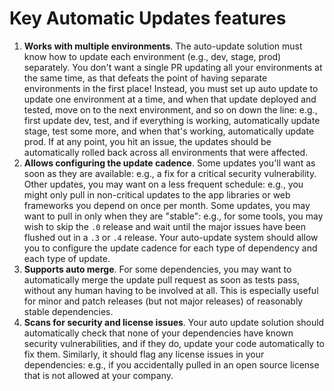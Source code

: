 # Key Automatic Updates features

1. **Works with multiple environments**. The auto-update solution must know how to update each environment (e.g., dev, stage, prod) separately. You don't want a single PR updating all your environments at the same time, as that defeats the point of having separate environments in the first place! Instead, you must set up auto update to update one environment at a time, and when that update deployed and tested, move on to the next environment, and so on down the line: e.g., first update dev, test, and if everything is working, automatically update stage, test some more, and when that's working, automatically update prod. If at any point, you hit an issue, the updates should be automatically rolled back across all environments that were affected.
2. **Allows configuring the update cadence**. Some updates you'll want as soon as they are available: e.g., a fix for a critical security vulnerability. Other updates, you may want on a less frequent schedule: e.g., you might only pull in non-critical updates to the app libraries or web frameworks you depend on once per month. Some updates, you may want to pull in only when they are "stable": e.g., for some tools, you may wish to skip the `.0` release and wait until the major issues have been flushed out in a `.3` or `.4` release. Your auto-update system should allow you to configure the update cadence for each type of dependency and each type of update.
3. **Supports auto merge**. For some dependencies, you may want to automatically merge the update pull request as soon as tests pass, without any human having to be involved at all. This is especially useful for minor and patch releases (but not major releases) of reasonably stable dependencies.
4. **Scans for security and license issues**. Your auto update solution should automatically check that none of your dependencies have known security vulnerabilities, and if they do, update your code automatically to fix them. Similarly, it should flag any license issues in your dependencies: e.g., if you accidentally pulled in an open source license that is not allowed at your company.


<!-- ##DOCS-SOURCER-START
{"sourcePlugin":"Local File Copier","hash":"3ae83bbec087c48c200a088169235217"}
##DOCS-SOURCER-END -->
